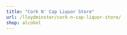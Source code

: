 ```yaml
---
title: "Cork N' Cap Liquor Store"
url: /lloydminster/cork-n-cap-liquor-store/
shop: alcohol
---
```

